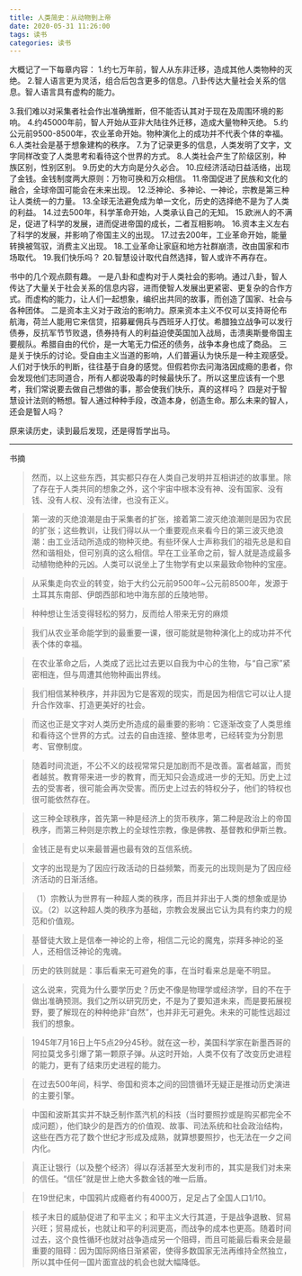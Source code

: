 ```yaml
---
title: 人类简史：从动物到上帝
date: 2020-05-31 11:26:00
tags: 读书
categories: 读书
---
```


大概记了一下每章内容：
1.约七万年前，智人从东非迁移，造成其他人类物种的灭绝。
2.智人语言更为灵活，组合后包含更多的信息。八卦传达大量社会关系的信息。智人语言具有虚构的能力。

<!-- more -->

3.我们难以对采集者社会作出准确推断，但不能否认其对于现在及周围环境的影响。
4.约45000年前，智人开始从亚非大陆往外迁移，造成大量物种灭绝。
5.约公元前9500-8500年，农业革命开始。物种演化上的成功并不代表个体的幸福。
6.人类社会是基于想象建构的秩序。
7.为了记录更多的信息，人类发明了文字，文字同样改变了人类思考和看待这个世界的方式。
8.人类社会产生了阶级区别，种族区别，性别区别。
9.历史的大方向是分久必合。
10.应经济活动日益活络，出现了金钱。金钱制度两大原则：万物可换和万众相信。
11.帝国促进了民族和文化的融合，全球帝国可能会在未来出现。
12.泛神论、多神论、一神论，宗教是第三种让人类统一的力量。
13.全球无法避免成为单一文化，历史的选择绝不是为了人类的利益。
14.过去500年，科学革命开始，人类承认自己的无知。
15.欧洲人的不满足，促进了科学的发展，进而促进帝国的成长，二者互相影响。
16.资本主义左右了科学的发展，并影响了帝国主义的出现。
17.过去200年，工业革命开始，能量转换被驾驭，消费主义出现。
18.工业革命让家庭和地方社群崩溃，改由国家和市场取代。
19.我们快乐吗？
20.智慧设计取代自然选择，智人或许不再存在。

书中的几个观点颇有趣。
一是八卦和虚构对于人类社会的影响。通过八卦，智人传达了大量关于社会关系的信息内容，进而使智人发展出更紧密、更复杂的合作方式。而虚构的能力，让人们一起想象，编织出共同的故事，而创造了国家、社会与各种团体。
二是资本主义对于政治的影响力。原来资本主义不仅可以支持哥伦布航海，荷兰人能用它来信贷，招募雇佣兵与西班牙人打仗。希腊独立战争可以发行债券，反抗军节节败退，债券持有人的利益迫使英国加入战局，击溃奥斯曼帝国主要舰队。希腊自由的代价，是一大笔无力偿还的债务，战争本身也成了商品。
三是关于快乐的讨论。受自由主义当道的影响，人们普遍认为快乐是一种主观感受。人们对于快乐的判断，往往基于自身的感觉。但假若你去问海洛因成瘾的患者，你会发现他们志同道合，所有人都说吸毒的时候最快乐了。所以这里应该有一个思考，我们常说要去做自己想做的事，那会使我们快乐，真的这样吗？
四是对于智慧设计法则的畅想。智人通过种种手段，改造本身，创造生命。那么未来的智人，还会是智人吗？

原来读历史，读到最后发现，还是得哲学出马。

---
书摘
> 然而，以上这些东西，其实都只存在人类自己发明并互相讲述的故事里。除了存在于人类共同的想象之外，这个宇宙中根本没有神、没有国家、没有钱、没有人权、没有法律，也没有正义。

> 第一波的灭绝浪潮是由于采集者的扩张，接着第二波灭绝浪潮则是因为农民的扩张；这些教训，让我们得以从一个重要观点来看今日的第三波灭绝浪潮：由工业活动所造成的物种灭绝。有些环保人士声称我们的祖先总是和自然和谐相处，但可别真的这么相信。早在工业革命之前，智人就是造成最多动植物绝种的元凶。人类可以说坐上了生物学有史以来最致命物种的宝座。

> 从采集走向农业的转变，始于大约公元前9500年~公元前8500年，发源于土耳其东南部、伊朗西部和地中海东部的丘陵地带。

> 种种想让生活变得轻松的努力，反而给人带来无穷的麻烦

> 我们从农业革命能学到的最重要一课，很可能就是物种演化上的成功并不代表个体的幸福。

> 在农业革命之后，人类成了远比过去更以自我为中心的生物，与“自己家”紧密相连，但与周遭其他物种画出界线。

> 我们相信某种秩序，并非因为它是客观的现实，而是因为相信它可以让人提升合作效率、打造更美好的社会。

> 而这也正是文字对人类历史所造成的最重要的影响：它逐渐改变了人类思维和看待这个世界的方式。过去的自由连接、整体思考，已经转变为分割思考、官僚制度。

> 随着时间流逝，不公不义的歧视常常只是加剧而不是改善。富者越富，而贫者越贫。教育带来进一步的教育，而无知只会造成进一步的无知。历史上过去的受害者，很可能会再次受害。而历史上过去的特权分子，他们的特权也很可能依然存在。

> 这三种全球秩序，首先第一种是经济上的货币秩序，第二种是政治上的帝国秩序，而第三种则是宗教上的全球性宗教，像是佛教、基督教和伊斯兰教。

> 金钱正是有史以来最普遍也最有效的互信系统。

> 文字的出现是为了因应行政活动的日益频繁，而麦元的出现则是为了因应经济活动的日渐活络。

> （1）宗教认为世界有一种超人类的秩序，而且并非出于人类的想象或是协议。（2）以这种超人类的秩序为基础，宗教会发展出它认为具有约束力的规范和价值观。

> 基督徒大致上是信奉一神论的上帝，相信二元论的魔鬼，崇拜多神论的圣人，还相信泛神论的鬼魂。

> 历史的铁则就是：事后看来无可避免的事，在当时看来总是毫不明显。

> 这么说来，究竟为什么要学历史？历史不像是物理学或经济学，目的不在于做出准确预测。我们之所以研究历史，不是为了要知道未来，而是要拓展视野，要了解现在的种种绝非“自然”，也并非无可避免。未来的可能性远超过我们的想象。

> 1945年7月16日上午5点29分45秒。就在这一秒，美国科学家在新墨西哥的阿拉莫戈多引爆了第一颗原子弹。从这时开始，人类不仅有了改变历史进程的能力，更有了结束历史进程的能力。

> 在过去500年间，科学、帝国和资本之间的回馈循环无疑正是推动历史演进的主要引擎。

> 中国和波斯其实并不缺乏制作蒸汽机的科技（当时要照抄或是购买都完全不成问题），他们缺少的是西方的价值观、故事、司法系统和社会政治结构，这些在西方花了数个世纪才形成及成熟，就算想要照抄，也无法在一夕之间内化。

> 真正让银行（以及整个经济）得以存活甚至大发利市的，其实是我们对未来的信任。“信任”就是世上绝大多数金钱的唯一后盾。

> 在19世纪末，中国鸦片成瘾者约有4000万，足足占了全国人口1/10。

> 核子末日的威胁促进了和平主义；和平主义大行其道，于是战争退散、贸易兴旺；贸易成长，也就让和平的利润更高，而战争的成本也更高。随着时间过去，这个良性循环也就对战争造成另一个阻碍，而且可能最后看来会是最重要的阻碍：因为国际网络日渐紧密，使得多数国家无法再维持全然独立，所以其中任何一国片面宣战的机会也就大幅降低。